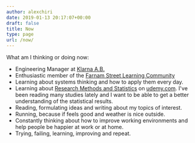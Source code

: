 ```yaml
---
author: alexchiri
date: 2019-01-13 20:17:07+00:00
draft: false
title: Now
type: page
url: /now/
---
```


What am I thinking or doing now:

* Engineering Manager at [Klarna A.B.](https://www.klarna.com)
* Enthusiastic member of the [Farnam Street Learning Community](https://fs.blog/membership)
* Learning about systems thinking and how to apply them every day.
* Learning about [Research Methods and Statistics](https://www.udemy.com/research-methods-and-statistics-advanced/) on [udemy.com](https://udemy.com). I've been reading many studies lately and I want to be able to get a better understanding of the statistical results.
* Reading, formulating ideas and writing about my topics of interest.
* Running, because if feels good and weather is nice outside.
* Constantly thinking about how to improve working environments and help people be happier at work or at home.
* Trying, failing, learning, improving and repeat.

